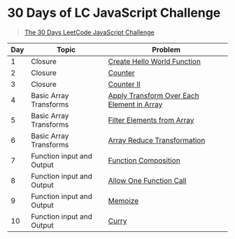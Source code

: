 # 30 Days of LC JavaScript Challenge

> [The 30 Days LeetCode JavaScript Challenge](https://leetcode.com/discuss/study-guide/3458761/)

| Day | Topic                     | Problem                                                                 |
| --- | ------------------------- | ----------------------------------------------------------------------- |
| 1   | Closure                   | [Create Hello World Function](./problems/Day1/README.md)                |
| 2   | Closure                   | [Counter](./problems/Day2/README.md)                                    |
| 3   | Closure                   | [Counter II](./problems/Day3/README.md)                                 |
| 4   | Basic Array Transforms    | [Apply Transform Over Each Element in Array](./problems/Day4/README.md) |
| 5   | Basic Array Transforms    | [Filter Elements from Array](./problems/Day5/README.md)                 |
| 6   | Basic Array Transforms    | [Array Reduce Transformation](./problems/Day6/README.md)                |
| 7   | Function input and Output | [Function Composition](./problems/Day7/README.md)                       |
| 8   | Function input and Output | [Allow One Function Call](./problems/Day8/README.md)                    |
| 9   | Function input and Output | [Memoize](./problems/Day9/README.md)                                    |
| 10  | Function input and Output | [Curry](./problems/Day10/README.md)                                     |
